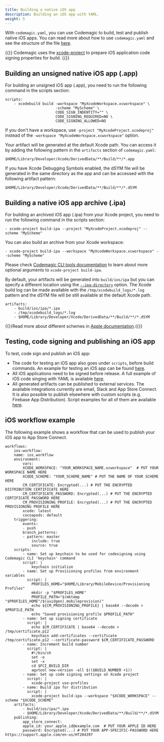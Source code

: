```yaml
---
title: Building a native iOS app
description: Building an iOS app with YAML.
weight: 5
---
```


With `codemagic.yaml`, you can use Codemagic to build, test and publish native iOS apps. You can read more about how to use `codemagic.yaml` and see the structure of the file [here](../yaml/yaml).

{{<notebox>}}
Codemagic uses the [xcode-project](https://github.com/codemagic-ci-cd/cli-tools/blob/master/docs/xcode-project/README.md#xcode-project) to prepare iOS application code signing properties for build.
{{</notebox>}}

## Building an unsigned native iOS app (.app)

For building an unsigned iOS app (.app), you need to run the following command in the scripts section:

    scripts:
        - xcodebuild build -workspace "MyXcodeWorkspace.xcworkspace" \
                           -scheme "MyScheme" \
                           CODE_SIGN_INDENTITY="" \
                           CODE_SIGNING_REQUIRED=NO \
                           CODE_SIGNING_ALLOWED=NO

If you don't have a workspace, use `-project "MyXcodeProject.xcodeproj"` instead of the `-workspace "MyXcodeWorkspace.xcworkspace"` option.

Your artifact will be generated at the default Xcode path. You can access it by adding the following pattern in the `artifacts` section of `codemagic.yaml`:

    $HOME/Library/Developer/Xcode/DerivedData/**/Build/**/*.app

If you have Xcode Debugging Symbols enabled, the dSYM file will be generated in the same directory as the app and can be accessed with the following artifact pattern:

    $HOME/Library/Developer/Xcode/DerivedData/**/Build/**/*.dSYM

## Building a native iOS app archive (.ipa)

For building an archived iOS app (.ipa) from your Xcode project, you need to run the following command in the scripts section:

    - xcode-project build-ipa --project "MyXcodeProject.xcodeproj" --scheme "MyScheme"

You can also build an archive from your Xcode workspace:

    - xcode-project build-ipa --workspace "MyXcodeWorkspace.xcworkspace" --scheme "MyScheme"

Please check [Codemagic CLI tools documentation](https://github.com/codemagic-ci-cd/cli-tools/blob/master/docs/xcode-project/build-ipa.md#build-ipa) to learn about more optional arguments to `xcode-project build-ipa`.

By default, your artifacts will be generated into `build/ios/ipa` but you can specify a different location using the [`--ipa-directory`](https://github.com/codemagic-ci-cd/cli-tools/blob/master/docs/xcode-project/build-ipa.md#--ipa-directoryipa_directory) option. The Xcode build log can be made available with the `/tmp/xcodebuild_logs/*.log` pattern and the dSYM file will be still available at the default Xcode path.

    artifacts:
        - build/ios/ipa/*.ipa
        - /tmp/xcodebuild_logs/*.log
        - $HOME/Library/Developer/Xcode/DerivedData/**/Build/**/*.dSYM

{{<notebox>}}Read more about different schemes in [Apple documentation](https://help.apple.com/xcode/mac/current/#/dev0bee46f46).{{</notebox>}} 

## Testing, code signing and publishing an iOS app

To test, code sign and publish an iOS app:

* The code for testing an iOS app also goes under `scripts`, before build commands. An example for testing an iOS app can be found [here](../yaml/testing/#native-ios).
* All iOS applications need to be signed before release. A full example of iOS code singing with YAML is available [here](../yaml/distribution).
* All generated artifacts can be published to external services. The available integrations currently are email, Slack and App Store Connect. It is also possible to publish elsewhere with custom scripts (e.g. Firebase App Distribution). Script examples for all of them are available [here](../yaml/distribution/#publishing).

## iOS workflow example

The following example shows a workflow that can be used to publish your iOS app to App Store Connect.

    workflows:
        ios-workflow:
        name: ios_workflow
        environment:
            vars:
            XCODE_WORKSPACE: "YOUR_WORKSPACE_NAME.xcworkspace"  # PUT YOUR WORKSPACE NAME HERE
            XCODE_SCHEME: "YOUR_SCHEME_NAME" # PUT THE NAME OF YOUR SCHEME HERE
            CM_CERTIFICATE: Encrypted(...) # PUT THE ENCRYPTED DISTRIBUTION CERTIFICATE HERE
            CM_CERTIFICATE_PASSWORD: Encrypted(...) # PUT THE ENCRYPTED CERTIFICATE PASSWORD HERE
            CM_PROVISIONING_PROFILE: Encrypted(...) # PUT THE ENCRYPTED PROVISIONING PROFILE HERE
            xcode: latest
            cocoapods: default
        triggering:
            events:
            - push
            branch_patterns:
            - pattern: master
                include: true
                source: true
        scripts:
            - name: Set up keychain to be used for codesigning using Codemagic CLI 'keychain' command
            script: |
                keychain initialize
            - name: Set up Provisioning profiles from environment variables
              script: |
                PROFILES_HOME="$HOME/Library/MobileDevice/Provisioning Profiles"
                mkdir -p "$PROFILES_HOME"
                PROFILE_PATH="$(mktemp "$PROFILES_HOME"/$(uuidgen).mobileprovision)"
                echo ${CM_PROVISIONING_PROFILE} | base64 --decode > $PROFILE_PATH
                echo "Saved provisioning profile $PROFILE_PATH"
            - name: Set up signing certificate
              script: |
                echo $CM_CERTIFICATE | base64 --decode > /tmp/certificate.p12
                keychain add-certificates --certificate /tmp/certificate.p12 --certificate-password $CM_CERTIFICATE_PASSWORD
            - name: Increment build number
              script: |
                #!/bin/sh
                set -e
                set -x
                cd $FCI_BUILD_DIR
                agvtool new-version -all $(($BUILD_NUMBER +1))
            - name: Set up code signing settings on Xcode project
              script: |
                xcode-project use-profiles
            - name: Build ipa for distribution
              script: |
                xcode-project build-ipa --workspace "$XCODE_WORKSPACE" --scheme "$XCODE_SCHEME"
        artifacts:
            - build/ios/ipa/*.ipa
            - $HOME/Library/Developer/Xcode/DerivedData/**/Build/**/*.dSYM
        publishing:
            app_store_connect:                 
            apple_id: your_apple_id@example.com  # PUT YOUR APPLE ID HERE  
            password: Encrypted(...) # PUT YOUR APP-SPECIFIC-PASSWORD HERE https://support.apple.com/en-us/HT204397
